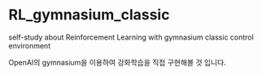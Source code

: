 # RL_gymnasium_classic
self-study about Reinforcement Learning with gymnasium classic control environment

OpenAI의 gymnasium을 이용하여 강화학습을 직접 구현해볼 것 입니다.